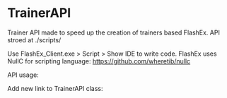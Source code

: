 # TrainerAPI
Trainer API made to speed up the creation of trainers based FlashEx.
API stroed at ./scripts/

Use FlashEx_Client.exe > Script > Show IDE to write code.
FlashEx uses NullC for scripting language: https://github.com/wheretib/nullc

API usage:



Add new link to TrainerAPI class:

